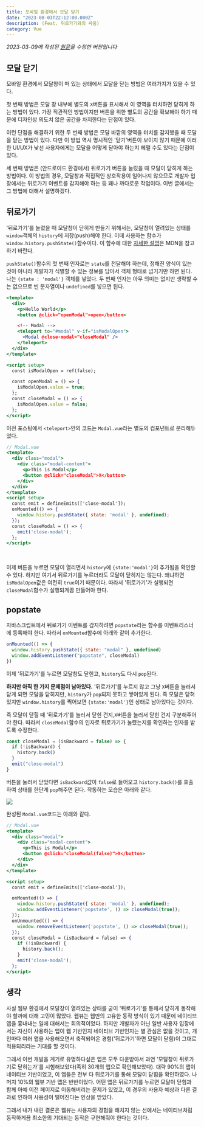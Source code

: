 ```yaml
---
title: 모바일 환경에서 모달 닫기
date: "2023-08-03T22:12:00.000Z"
description: (Feat. 뒤로가기와의 싸움)
category: Vue
---
```


_2023-03-09에 작성된 [원문](https://ps-hjhj97.tistory.com/222)을 수정한 버전입니다_

## 모달 닫기

모바일 환경에서 모달창이 떠 있는 상태에서 모달을 닫는 방법은 여러가지가 있을 수 있다.

첫 번째 방법은 모달 창 내부에 별도의 `X`버튼을 표시해서 이 영역을 터치하면 닫히게 하는 방법이 있다. 가장 직관적인 방법이지만 버튼을 위한 별도의 공간을 확보해야 하기 때문에 디자인상 의도치 않은 공간을 차지한다는 단점이 있다.

이런 단점을 해결하기 위한 두 번째 방법은 모달 바깥의 영역을 터치를 감지했을 때 모달을 닫는 방법이 있다. 다만 이 방법 역시 명시적인 '닫기'버튼이 보이지 않기 때문에 이러한 UI/UX가 낯선 사용자에게는 모달을 어떻게 닫아야 하는지 헤맬 수도 있다는 단점이 있다.

세 번째 방법은 (안드로이드 환경에서) 뒤로가기 버튼을 눌렀을 때 모달이 닫히게 하는 방법이다. 이 방법의 경우, 모달창과 직접적인 상호작용이 일어나지 않으므로 개발자 입장에서는 뒤로가기 이벤트를 감지해야 하는 등 꽤나 까다로운 작업이다. 이번 글에서는 그 방법에 대해서 설명하겠다.

## 뒤로가기

'뒤로가기'를 눌렀을 때 모달창이 닫히게 만들기 위해서는, 모달창이 열려있는 상태를 `window`객체의 `history`에 저장(push)해야 한다. 이때 사용하는 함수가 `window.history.pushState()`함수이다. 이 함수에 대한 [자세한 설명](https://developer.mozilla.org/en-US/docs/Web/API/History/pushState)은 MDN을 참고하기 바란다.

`pushState()`함수의 첫 번째 인자로는 `state`를 전달해야 하는데, 정해진 양식이 있는 것이 아니라 개발자가 식별할 수 있는 정보를 담아서 객체 형태로 넘기기만 하면 된다. 나는 `{state : 'modal'}` 객체를 넣었다. 두 번째 인자는 아무 의미는 없지만 생략할 수는 없으므로 빈 문자열이나 `undefined`를 넣으면 된다.

```jsx
<template>
  <div>
    <p>Hello World</p>
    <button @click="openModal">open</button>

    <!-- Modal -->
    <teleport to="#modal" v-if="isModalOpen">
      <Modal @close-modal="closeModal" />
    </teleport>
  </div>
</template>

<script setup>
  const isModalOpen = ref(false);

  const openModal = () => {
    isModalOpen.value = true;
  };
  const closeModal = () => {
    isModalOpen.value = false;
  };
</script>
```

이전 포스팅에서 `<teleport>`안의 코드는 `Modal.vue`라는 별도의 컴포넌트로 분리해두었다.

```jsx
// Modal.vue
<template>
  <div class="modal">
    <div class="modal-content">
      <p>This is Modal</p>
      <button @click="closeModal">X</button>
    </div>
  </div>
</template>
<script setup>
  const emit = defineEmits(['close-modal']);
  onMounted(() => {
    window.history.pushState({ state: 'modal' }, undefined);
  });
  const closeModal = () => {
    emit('close-modal');
  };
</script>
```

<br />

이제 버튼을 누르면 모달이 열리면서 `history`에 `{state:'modal'}`이 추가됨을 확인할 수 있다. 하지만 여기서 뒤로가기를 누르더라도 모달이 닫히지는 않는다. 왜냐하면 `isModalOpen`값은 여전히 `true`이기 때문이다. 따라서 '뒤로가기'가 실행되면 `closeModal`함수가 실행되게끔 만들어야 한다.

## popstate

자바스크립트에서 뒤로가기 이벤트를 감지하려면 `popstate`라는 함수를 이벤트리스너에 등록해야 한다. 따라서 `onMounted`함수에 아래와 같이 추가한다.

```jsx
onMounted(() => {
  window.history.pushState({ state: "modal" }, undefined)
  window.addEventListener("popstate", closeModal)
})
```

이제 '뒤로가기'를 누르면 모달창도 닫힌고, `history`도 다시 `pop`된다.

**하지만 아직 한 가지 문제점이 남아있다.** '뒤로가기'를 누르지 않고 그냥 `X`버튼을 눌러서 닫게 되면 모달을 닫히지만, `history`가 `pop`되지 못하고 쌓여있게 된다. 즉 모달은 닫혀 있지만 `window.history`를 찍어보면 `{state:'modal'}`인 상태로 남아있다는 것이다.

즉 모달이 닫힐 때 '뒤로가기'를 눌러서 닫힌 건지,`X`버튼을 눌러서 닫힌 건지 구분해주어야 한다. 따라서 `closeModal`함수의 인자로 뒤로가기가 눌렸는지를 확인하는 인자를 받도록 수정한다.

```jsx
const closeModal = (isBackward = false) => {
  if (!isBackward) {
    history.back()
  }
  emit("close-modal")
}
```

버튼을 눌러서 닫았다면 `isBackward`값이 `false`로 들어오고 `history.back()`를 호출하여 상태를 한단계 `pop`해주면 된다. 작동하는 모습은 아래와 같다.

![](https://res.cloudinary.com/dxnnrbhbk/image/upload/v1737988551/blog/assets/vue-modal-backward_ibefok.gif)

완성된 `Modal.vue`코드는 아래와 같다.

```jsx
// Modal.vue
<template>
  <div class="modal">
    <div class="modal-content">
      <p>This is Modal</p>
      <button @click="closeModal(false)">X</button>
    </div>
  </div>
</template>

<script setup>
  const emit = defineEmits(['close-modal']);

  onMounted(() => {
    window.history.pushState({ state: 'modal' }, undefined);
    window.addEventListener('popstate', () => closeModal(true));
  });
  onUnmounted(() => {
    window.removeEventListener('popstate', () => closeModal(true));
  });
  const closeModal = (isBackward = false) => {
    if (!isBackward) {
      history.back();
    }
    emit('close-modal');
  };
</script>
```

## 생각

사실 웹뷰 환경에서 모달창이 열려있는 상태를 굳이 '뒤로가기'를 통해서 닫히게 동작해야 할까에 대해 고민이 많았다. 웹뷰는 웹만의 고유한 동작 방식이 있기 때문에 네이티브 앱을 흉내내는 일에 대해서는 회의적이었다. 하지만 개발자가 아닌 일반 사용자 입장에서는 자신이 사용하는 앱이 웹 기반인지 네이티브 기반인지는 별 관심은 없을 것이고, 개인마다 여러 앱을 사용해오면서 축적되어온 경험('뒤로가기'하면 모달이 닫힘)이 그대로 적용되리라는 기대를 할 것이다.

그래서 이번 개발을 계기로 유명하다싶은 앱은 모두 다운받아서 과연 '모달창이 뒤로가기로 닫히는가'를 시험해보았다(족히 30개의 앱으로 확인해보았다). 대략 90%의 앱이 네이티브 기반이었고, 이 앱들은 전부 다 뒤로가기를 통해 모달이 닫힘을 확인하였다. 나머지 10%의 웹뷰 기반 앱은 반반이었다. 어떤 앱은 뒤로가기를 누르면 모달이 닫힘과 함께 아예 이전 페이지로 이동해버리는 문제가 있었고, 이 경우의 사용자 예상과 다른 결과로 인하여 사용성이 떨어진다는 인상을 받았다.

그래서 내가 내린 결론은 웹뷰는 사용자의 경험을 해치지 않는 선에서는 네이티브처럼 동작하게끔 최소한의 기대되는 동작은 구현해줘야 한다는 것이다.
